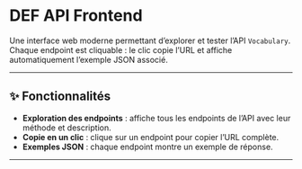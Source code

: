 # DEF API Frontend

Une interface web moderne permettant d’explorer et tester l’API `Vocabulary`.  
Chaque endpoint est cliquable : le clic copie l’URL et affiche automatiquement l’exemple JSON associé.

---

## ✨ Fonctionnalités

- **Exploration des endpoints** : affiche tous les endpoints de l’API avec leur méthode et description.
- **Copie en un clic** : clique sur un endpoint pour copier l’URL complète.
- **Exemples JSON** : chaque endpoint montre un exemple de réponse.

---

